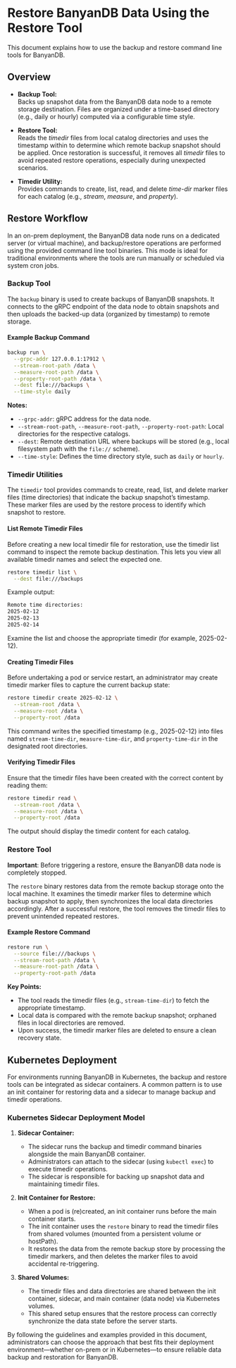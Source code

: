 # Restore BanyanDB Data Using the Restore Tool

This document explains how to use the backup and restore command line tools for BanyanDB.

## Overview

- **Backup Tool:**  
  Backs up snapshot data from the BanyanDB data node to a remote storage destination. Files are organized under a time-based directory (e.g., daily or hourly) computed via a configurable time style.

- **Restore Tool:**  
  Reads the *timedir* files from local catalog directories and uses the timestamp within to determine which remote backup snapshot should be applied. Once restoration is successful, it removes all *timedir* files to avoid repeated restore operations, especially during unexpected scenarios.

- **Timedir Utility:**  
  Provides commands to create, list, read, and delete *time-dir* marker files for each catalog (e.g., _stream_, _measure_, and _property_).

## Restore Workflow

In an on-prem deployment, the BanyanDB data node runs on a dedicated server (or virtual machine), and backup/restore operations are performed using the provided command line tool binaries. This mode is ideal for traditional environments where the tools are run manually or scheduled via system cron jobs.

### Backup Tool

The `backup` binary is used to create backups of BanyanDB snapshots. It connects to the gRPC endpoint of the data node to obtain snapshots and then uploads the backed-up data (organized by timestamp) to remote storage.

#### Example Backup Command

```sh
backup run \
  --grpc-addr 127.0.0.1:17912 \
  --stream-root-path /data \
  --measure-root-path /data \
  --property-root-path /data \
  --dest file:///backups \
  --time-style daily
```

**Notes:**

- `--grpc-addr`: gRPC address for the data node.
- `--stream-root-path`, `--measure-root-path`, `--property-root-path`: Local directories for the respective catalogs.
- `--dest`: Remote destination URL where backups will be stored (e.g., local filesystem path with the `file://` scheme).
- `--time-style`: Defines the time directory style, such as `daily` or `hourly`.

### Timedir Utilities

The `timedir` tool provides commands to create, read, list, and delete marker files (time directories) that indicate the backup snapshot’s timestamp. These marker files are used by the restore process to identify which snapshot to restore.

#### List Remote Timedir Files

Before creating a new local timedir file for restoration, use the timedir list command to inspect the remote backup destination. This lets you view all available timedir names and select the expected one.

```sh
restore timedir list \
  --dest file:///backups
```

Example output:

```sh
Remote time directories:
2025-02-12
2025-02-13
2025-02-14
```

Examine the list and choose the appropriate timedir (for example, 2025-02-12).

#### Creating Timedir Files

Before undertaking a pod or service restart, an administrator may create timedir marker files to capture the current backup state:

```sh
restore timedir create 2025-02-12 \
  --stream-root /data \
  --measure-root /data \
  --property-root /data
```

This command writes the specified timestamp (e.g., 2025-02-12) into files named `stream-time-dir`, `measure-time-dir`, and `property-time-dir` in the designated root directories.

#### Verifying Timedir Files

Ensure that the timedir files have been created with the correct content by reading them:

```sh
restore timedir read \
  --stream-root /data \
  --measure-root /data \
  --property-root /data
```

The output should display the timedir content for each catalog.

### Restore Tool

**Important**: Before triggering a restore, ensure the BanyanDB data node is completely stopped.

The `restore` binary restores data from the remote backup storage onto the local machine. It examines the timedir marker files to determine which backup snapshot to apply, then synchronizes the local data directories accordingly. After a successful restore, the tool removes the timedir files to prevent unintended repeated restores.

#### Example Restore Command

```sh
restore run \
  --source file:///backups \
  --stream-root-path /data \
  --measure-root-path /data \
  --property-root-path /data
```

**Key Points:**

- The tool reads the timedir files (e.g., `stream-time-dir`) to fetch the appropriate timestamp.
- Local data is compared with the remote backup snapshot; orphaned files in local directories are removed.
- Upon success, the timedir marker files are deleted to ensure a clean recovery state.

## Kubernetes Deployment

For environments running BanyanDB in Kubernetes, the backup and restore tools can be integrated as sidecar containers. A common pattern is to use an init container for restoring data and a sidecar to manage backup and timedir operations.

### Kubernetes Sidecar Deployment Model

1. **Sidecar Container:**
   - The sidecar runs the backup and timedir command binaries alongside the main BanyanDB container.
   - Administrators can attach to the sidecar (using `kubectl exec`) to execute timedir operations.
   - The sidecar is responsible for backing up snapshot data and maintaining timedir files.

2. **Init Container for Restore:**
   - When a pod is (re)created, an init container runs before the main container starts.
   - The init container uses the `restore` binary to read the timedir files from shared volumes (mounted from a persistent volume or hostPath).
   - It restores the data from the remote backup store by processing the timedir markers, and then deletes the marker files to avoid accidental re-triggering.

3. **Shared Volumes:**
   - The timedir files and data directories are shared between the init container, sidecar, and main container (data node) via Kubernetes volumes.
   - This shared setup ensures that the restore process can correctly synchronize the data state before the server starts.

By following the guidelines and examples provided in this document, administrators can choose the approach that best fits their deployment environment—whether on-prem or in Kubernetes—to ensure reliable data backup and restoration for BanyanDB.
